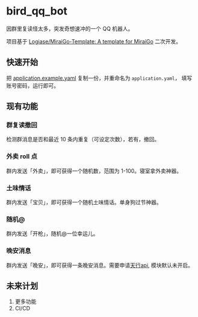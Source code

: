# bird_qq_bot

因群里复读怪太多，突发奇想速冲的一个 QQ 机器人。 

项目基于 [Logiase/MiraiGo-Template: A template for MiraiGo](https://github.com/Logiase/MiraiGo-Template) 二次开发。

## 快速开始
把 [application.example.yaml](./application.example.yaml) 复制一份，并重命名为 `application.yaml`，
填写账号密码，运行即可。

## 现有功能
### 群复读撤回
检测群消息是否和最近 10 条内重复（可设定次数），若有，撤回。

### 外卖 roll 点
群内发送「外卖」，即可获得一个随机数，范围为 1-100。寝室拿外卖神器。  

### 土味情话
群内发送「宝贝」，即可获得一个随机土味情话。单身狗过节神器。

### 随机@
群内发送「开枪」，随机@一位幸运儿。

### 晚安消息
群内发送「晚安」，即可获得一条晚安消息。需要申请[天行api](https://www.tianapi.com/apiview/142), 模块默认未开启。

## 未来计划

1. 更多功能
2. CI/CD
